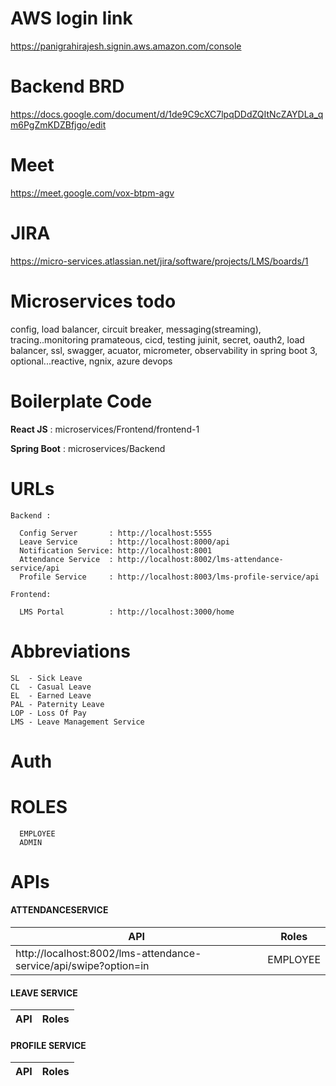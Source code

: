 # AWS login link

https://panigrahirajesh.signin.aws.amazon.com/console

# Backend BRD

https://docs.google.com/document/d/1de9C9cXC7lpqDDdZQItNcZAYDLa_qm6PgZmKDZBfjgo/edit

# Meet

https://meet.google.com/vox-btpm-agv

# JIRA

https://micro-services.atlassian.net/jira/software/projects/LMS/boards/1

# Microservices todo

config, load balancer, circuit breaker, messaging(streaming), tracing..monitoring pramateous, cicd, testing juinit, secret, oauth2, load balancer,
ssl, swagger, acuator, micrometer, observability in spring boot 3, optional...reactive, ngnix, azure devops

# Boilerplate Code
  <b>React JS</b> : microservices/Frontend/frontend-1

  <b>Spring Boot</b> :  microservices/Backend

# URLs

    Backend :
    
      Config Server       : http://localhost:5555
      Leave Service       : http://localhost:8000/api
      Notification Service: http://localhost:8001
      Attendance Service  : http://localhost:8002/lms-attendance-service/api
      Profile Service     : http://localhost:8003/lms-profile-service/api
      
    Frontend:
    
      LMS Portal          : http://localhost:3000/home

# Abbreviations

    SL  - Sick Leave
    CL  - Casual Leave
    EL  - Earned Leave
    PAL - Paternity Leave
    LOP - Loss Of Pay
    LMS - Leave Management Service
   
# Auth 
    
   # ROLES
      EMPLOYEE
      ADMIN
    
   
# APIs 
    
  #### ATTENDANCESERVICE
  |API                                                                |  Roles  |
  |------------------------------------------------------------------ |---------|
  | http://localhost:8002/lms-attendance-service/api/swipe?option=in  | EMPLOYEE|

  #### LEAVE SERVICE
  |API                                                                |  Roles  |
  |------------------------------------------------------------------ |---------|

      
  #### PROFILE SERVICE
  |API                                                                |  Roles  |
  |------------------------------------------------------------------ |---------|


      
      
 

